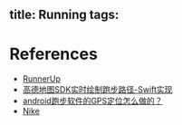 title: Running
tags:
---

# References
- [RunnerUp](https://play.google.com/store/apps/details?id=org.runnerup)
- [高德地图SDK实时绘制跑步路径-Swift实现](https://moshuqi.github.io/ios/2016/01/28/%E9%AB%98%E5%BE%B7%E5%9C%B0%E5%9B%BESDK%E5%AE%9E%E6%97%B6%E7%BB%98%E5%88%B6%E8%B7%91%E6%AD%A5%E8%B7%AF%E5%BE%84-swift%E5%AE%9E%E7%8E%B0.html)
- [android跑步软件的GPS定位怎么做的？](https://www.zhihu.com/question/39859218)
- [Nike](https://developer.nike.com/index.html)
